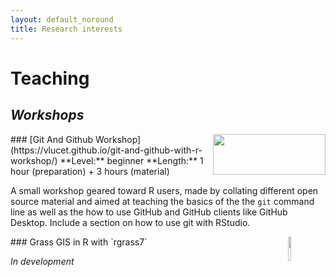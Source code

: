 ```yaml
---
layout: default_noround
title: Research interests
---
```


# Teaching

## *Workshops*
<img align="right" width="180" height="65" src="https://git-scm.com/images/logos/2color-lightbg@2x.png">
### [Git And Github Workshop](https://vlucet.github.io/git-and-github-with-r-workshop/)
**Level:** beginner  
**Length:** 1 hour (preparation) + 3 hours (material)  

A small workshop geared toward R users, made by collating different open source material and aimed at teaching the basics of the the `git` command line as well as the how to use GitHub and GitHub clients like GitHub Desktop. Include a section on how to use git with RStudio.

<img style="float:right;width:10%;display:inline-block" hspace="10" src="https://grass.osgeo.org/uploads/images/logo/grassgis_logo_colorlogo_text_alphabg.png">
### Grass GIS in R with `rgrass7`

*In development*
